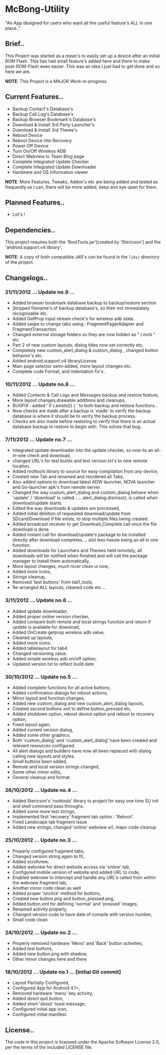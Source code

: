 McBong-Utility
==========================================

"An App designed for users who want all the useful feature's ALL in one place.."

Brief..
------------

This Project was started as a mean's to easily set up a device after
 an initial ROM Flash.
This has had small feature's added here and there to make post-ROM-Flash even easier.
This was an idea I just had to get done and so here we are.

**NOTE**: This Project is a MAJOR Work-in-progress.

Current Features..
------------

* Backup Contact's Database's
* Backup Call Log's Database's
* Backup Browser Bookmark's Database's
* Download & Install 3rd Party Launcher's
* Download & Install 3rd Theme's
* Reboot Device
* Reboot Device into Recovery 
* Power Off Device
* Turn On/Off Wireless ADB 
* Direct Webview to Team Blog page
* Complete Integrated Update Checker
* Complete Integrated Update Downloader
* Hardware and OS Information viewer

**NOTE**: More Features, Tweaks, Addon's etc are being added and tested as frequently as I can,
there will be more added, keep and eye open for them.

Planned Features..
------------
* Lot's !

Dependencies..
------------
This project requires both the 'RootTools.jar'[created by 'Stericson'] and the 'android.support.v4 library'.

**NOTE**: A copy of both compatible JAR's can be found in the `libs/` directory of
the project.

Changelogs..
------------
### 21/11/2012 ... Update no.9 ...

* Added browser bookmark database backup to backup/restore section
* Stripped filename's of backup database's, so their not immediately 
recognisable etc.
* Added GetProp input stream check's for wireless adb state.
* Added swipe to change tabs using : FragmentPagerAdapter and
FragmentTransaction.
* Changed external storage folders so they are now hidden as " /.mcb " etc
* Part 2 of new custom layouts, dialog titles now set correctly etc.
* Completely new custom_alert_dialog & custom_dialog , changed button 
behavior's etc.
* Added android.support.v4 libraryLicense
* Main page selector semi-added, more layout changes etc.
* Complete code Format, and indentation fix's .

### 10/11/2012 ... Update no.8 ...

* Added Contacts & Call Logs and Messages backup and restore feature,
* More layout changes,drawable additions and cleanups,
* BUGFIX : added ' if (.exists()) { ' to both backup and restore functions..
* Now checks are made after a backup is 'made' to verify the backup
database is where it should be to verify the backup process.
* Checks are also made before restoring to verify that there is an actual
database backup to restore to begin with.
This solves that bug.

### 7/11/2012 ... Update no.7 ...

* Integrated update downloader into the update checker, so now its an 
all-in-one check and download,
* changed URL's for test builds and test version.txt's to new remote location.
* Added roottools library to source for easy compilation from any device,
* Created new Tab and renamed and reordered all Tabs,
* Also added options to download latest ADW launcher, NOVA launcher and
Go-launcher apk's from remote server.
* Changed the way custom_alert_dialog and custom_dialog behave when
'update' / 'download' is called......  alert_dialog.dismiss(); is called
when download/update starts.
* Edited the way downloads & updates are processed,
* Added initial deletion of requested download/update from SDcard/Download
if file exists, to stop multiple files being created.
* Added broadcast receiver to get Download_Complete call once the file
download is done
* Added instant call for download/update's package to be installed
directly after download completes....  alot less hassle being an all in
one function.
* Added downloads for Launchers and Themes held remotely,
all downloads will be notified when finished and will call the package
manager to install them automatically,
* More layout changes, much nicer clean ui now,.
* Added more icons,
* Strings cleanup,
* Removed 'test buttons' from tab1_tools,
* Re-arranged ALL layouts, cleaned code etc ...

### 3/11/2012 ... Update no.6 ...

* Added update downloader,
* Added proper online version checker,
* Added compare both remote and local strings function and return if
update is available for download,
* Added OnCreate getprop wireless adb value,
* Cleaned up layouts,
* Added more icons. 
* Added tablelayout for tab4.
* Changed versioning value.
* Added simple wireless adb on/off option,
* Updated version.txt to reflect build date

### 30/10/2012 ... Update no.5 ...

* Added complete functions for all active buttons,
* Added confirmation dialogs for reboot actions, 
* Minor layout and function changes,
* Added new custom_dialog and new custom_alert_dialog layouts,
* Created second buttons xml to define button_pressed etc,
* Added shutdown option, reboot device option and reboot to recovery option,
* Fixed layout again, 
* Added current version dialog,
* Added some other graphics,
* Both 'custom_dialog' and 'custom_alert_dialog' have been created and
relevant resources configured.
* All alert dialogs and builders have now all been replaced with dialog 
calling new layouts and styles. 
* Small buttons been added,
* Remote and local version strings changed, 
* Some other minor edits,
* General cleanup and format.

### 26/10/2012 ... Update no.4 ...

* Added Stericson's 'roottools' library to project for easy one time SU init and shell command pass throughs.
* Added some more test strings,
* Implemented first 'recovery' fragment tab option : 'Reboot'.
* Fixed Landscape tab fragment issue
* Added new strings, changed 'online' webview url, major code cleanup

### 25/10/2012 ... Update no.3 ...

* Properly configured fragment tabs,
* Changed version string again to fit,
* Added scrollview,  
* Added webview for direct website access via 'online' tab,
* Configured mobile version of website and added URL to code,
* Enabled webview to intercept and handle any URL's called from within the webview
fragment tab, 
* Another minor code clean as well
* Added proper 'onclick' method for buttons,
* Created new button.png and button_pressed.png,
* Added button.xml for defining 'normal' and 'pressed' images, 
* Renamed activity properly, 
* Changed version code to have date of compile with version number, 
* Small code clean

### 24/10/2012 ... Update no.2 ...

* Properly removed hardware 'Menu' and 'Back' button activities,
* Added test buttons, 
* Added new button.png with shadow,
* Other minor changes here and there

### 18/10/2012 ... Update no.1 ... [Initial Git commit]

* Layout Partially Configured,
* Configured App for Android 4.1+, 
* Removed hardware 'menu' key activity,
* Added direct quit button,
* Added short 'about' toast message,
* Configured initial app icon,
* Configured initial manifest.


License..
-------
The code in this project is licensed under the Apache
Software License 2.0, per the terms of the included LICENSE
file.
